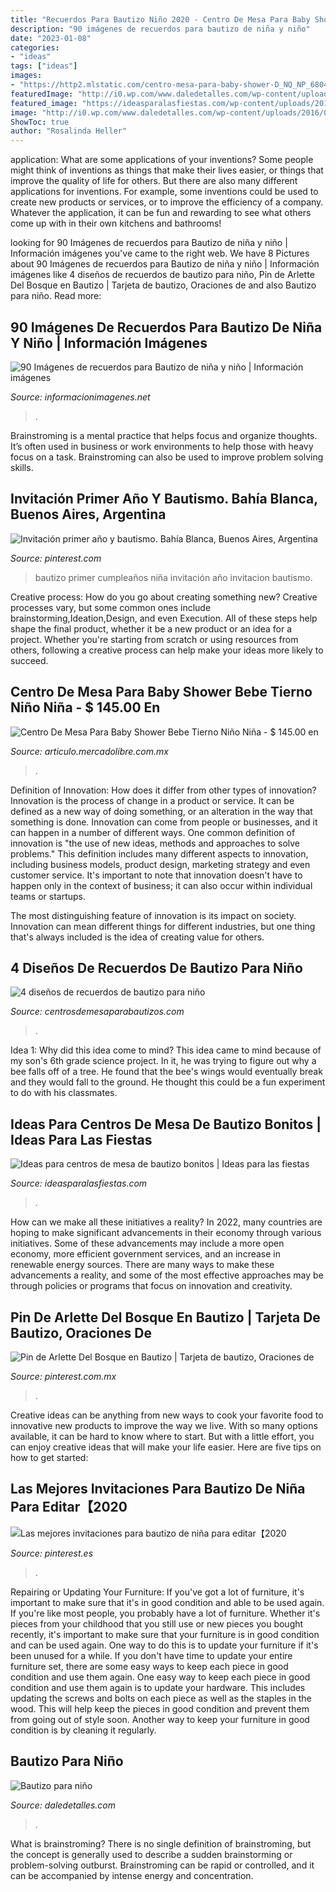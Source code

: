 ```yaml
---
title: "Recuerdos Para Bautizo Niño 2020 - Centro De Mesa Para Baby Shower Bebe Tierno Niño Niña"
description: "90 imágenes de recuerdos para bautizo de niña y niño"
date: "2023-01-08"
categories:
- "ideas"
tags: ["ideas"]
images:
- "https://http2.mlstatic.com/centro-mesa-para-baby-shower-D_NQ_NP_680421-MLM20773983893_062016-F.jpg"
featuredImage: "http://i0.wp.com/www.daledetalles.com/wp-content/uploads/2016/02/16-4.jpg"
featured_image: "https://ideasparalasfiestas.com/wp-content/uploads/2016/07/Ideas-para-centros-de-mesa-de-bautizo-bonitos.jpg"
image: "http://i0.wp.com/www.daledetalles.com/wp-content/uploads/2016/02/16-4.jpg"
ShowToc: true
author: "Rosalinda Heller"
---
```



application: What are some applications of your inventions?
Some people might think of inventions as things that make their lives easier, or things that improve the quality of life for others. But there are also many different applications for inventions. For example, some inventions could be used to create new products or services, or to improve the efficiency of a company. Whatever the application, it can be fun and rewarding to see what others come up with in their own kitchens and bathrooms!

	

		
looking for 90 Imágenes de recuerdos para Bautizo de niña y niño | Información imágenes you've came to the right web. We have 8 Pictures about 90 Imágenes de recuerdos para Bautizo de niña y niño | Información imágenes like 4 diseños de recuerdos de bautizo para niño, Pin de Arlette Del Bosque en Bautizo | Tarjeta de bautizo, Oraciones de and also Bautizo para niño. Read more:
		
    
## 90 Imágenes De Recuerdos Para Bautizo De Niña Y Niño | Información Imágenes

<img loading=lazy src="https://informacionimagenes.net/wp-content/uploads/2016/12/bau-34.jpg" onerror="this.onerror=null;this.src='https://tse1.mm.bing.net/th?id=OIP.zC-xhsjsaFewO2-6-4ZrvwHaNK&amp;pid=15.1';" alt="90 Imágenes de recuerdos para Bautizo de niña y niño | Información imágenes">

_Source: informacionimagenes.net_

>. 

	

Brainstroming is a mental practice that helps focus and organize thoughts. It’s often used in business or work environments to help those with heavy focus on a task. Brainstroming can also be used to improve problem solving skills.

    
## Invitación Primer Año Y Bautismo. Bahía Blanca, Buenos Aires, Argentina

<img loading=lazy src="https://i.pinimg.com/736x/cf/bd/73/cfbd73b823f507394125e2a145606066--primers-more.jpg" onerror="this.onerror=null;this.src='https://tse1.mm.bing.net/th?id=OIP.Wlwf-Hzp4SWnwD5AQqCGwgHaLM&amp;pid=15.1';" alt="Invitación primer año y bautismo. Bahía Blanca, Buenos Aires, Argentina">

_Source: pinterest.com_

>bautizo primer cumpleaños niña invitación año invitacion bautismo. 

	

Creative process: How do you go about creating something new?
Creative processes vary, but some common ones include brainstorming,Ideation,Design, and even Execution. All of these steps help shape the final product, whether it be a new product or an idea for a project. Whether you're starting from scratch or using resources from others, following a creative process can help make your ideas more likely to succeed.

    
## Centro De Mesa Para Baby Shower Bebe Tierno Niño Niña - $ 145.00 En

<img loading=lazy src="https://http2.mlstatic.com/centro-mesa-para-baby-shower-D_NQ_NP_680421-MLM20773983893_062016-F.jpg" onerror="this.onerror=null;this.src='https://tse1.mm.bing.net/th?id=OIP.uVx7W9HhcFqzaLlo2y0emQHaFj&amp;pid=15.1';" alt="Centro De Mesa Para Baby Shower Bebe Tierno Niño Niña - $ 145.00 en">

_Source: articulo.mercadolibre.com.mx_

>. 

	

Definition of Innovation: How does it differ from other types of innovation?
Innovation is the process of change in a product or service. It can be defined as a new way of doing something, or an alteration in the way that something is done. Innovation can come from people or businesses, and it can happen in a number of different ways. 
One common definition of innovation is "the use of new ideas, methods and approaches to solve problems." This definition includes many different aspects to innovation, including business models, product design, marketing strategy and even customer service. It's important to note that innovation doesn't have to happen only in the context of business; it can also occur within individual teams or startups. 

The most distinguishing feature of innovation is its impact on society. Innovation can mean different things for different industries, but one thing that's always included is the idea of creating value for others.

    
## 4 Diseños De Recuerdos De Bautizo Para Niño

<img loading=lazy src="https://centrosdemesaparabautizos.com/wp-content/uploads/2019/09/como-hacer-recuerdos-de-bautizo-para-niño.jpg" onerror="this.onerror=null;this.src='https://tse2.mm.bing.net/th?id=OIP.JwFuCqgRiClm9XurdrNyzQAAAA&amp;pid=15.1';" alt="4 diseños de recuerdos de bautizo para niño">

_Source: centrosdemesaparabautizos.com_

>. 

	

Idea 1: Why did this idea come to mind?
This idea came to mind because of my son's 6th grade science project. In it, he was trying to figure out why a bee falls off of a tree. He found that the bee's wings would eventually break and they would fall to the ground. He thought this could be a fun experiment to do with his classmates.

    
## Ideas Para Centros De Mesa De Bautizo Bonitos | Ideas Para Las Fiestas

<img loading=lazy src="https://ideasparalasfiestas.com/wp-content/uploads/2016/07/Ideas-para-centros-de-mesa-de-bautizo-bonitos.jpg" onerror="this.onerror=null;this.src='https://tse1.mm.bing.net/th?id=OIP.qNgsavpoQcQVlmgY-IYTcAHaJ4&amp;pid=15.1';" alt="Ideas para centros de mesa de bautizo bonitos | Ideas para las fiestas">

_Source: ideasparalasfiestas.com_

>. 

	

How can we make all these initiatives a reality?
In 2022, many countries are hoping to make significant advancements in their economy through various initiatives. Some of these advancements may include a more open economy, more efficient government services, and an increase in renewable energy sources. There are many ways to make these advancements a reality, and some of the most effective approaches may be through policies or programs that focus on innovation and creativity.

    
## Pin De Arlette Del Bosque En Bautizo | Tarjeta De Bautizo, Oraciones De

<img loading=lazy src="https://i.pinimg.com/736x/f2/89/53/f28953952662ad84707892b930b276c1--ideas-bautizo-babyshower.jpg" onerror="this.onerror=null;this.src='https://tse3.mm.bing.net/th?id=OIP.-E80H3XMEqyy_bvDJzHYZgHaDu&amp;pid=15.1';" alt="Pin de Arlette Del Bosque en Bautizo | Tarjeta de bautizo, Oraciones de">

_Source: pinterest.com.mx_

>. 

	

Creative ideas can be anything from new ways to cook your favorite food to innovative new products to improve the way we live. With so many options available, it can be hard to know where to start. But with a little effort, you can enjoy creative ideas that will make your life easier. Here are five tips on how to get started: 

    
## Las Mejores Invitaciones Para Bautizo De Niña Para Editar【2020

<img loading=lazy src="https://i.pinimg.com/736x/1c/e4/b9/1ce4b9b257ed81b6d9b07df4d1b2aada.jpg" onerror="this.onerror=null;this.src='https://tse2.mm.bing.net/th?id=OIP.Py8xgO2wGt7hqi19uqiP-gHaKW&amp;pid=15.1';" alt="Las mejores invitaciones para bautizo de niña para editar【2020">

_Source: pinterest.es_

>. 

	

Repairing or Updating Your Furniture: If you've got a lot of furniture, it's important to make sure that it's in good condition and able to be used again.
If you're like most people, you probably have a lot of furniture. Whether it's pieces from your childhood that you still use or new pieces you bought recently, it's important to make sure that your furniture is in good condition and can be used again. One way to do this is to update your furniture if it's been unused for a while. If you don't have time to update your entire furniture set, there are some easy ways to keep each piece in good condition and use them again. 
One easy way to keep each piece in good condition and use them again is to update your hardware. This includes updating the screws and bolts on each piece as well as the staples in the wood. This will help keep the pieces in good condition and prevent them from going out of style soon. Another way to keep your furniture in good condition is by cleaning it regularly.

    
## Bautizo Para Niño

<img loading=lazy src="http://i0.wp.com/www.daledetalles.com/wp-content/uploads/2016/02/16-4.jpg" onerror="this.onerror=null;this.src='https://tse4.mm.bing.net/th?id=OIP.IK1OIQMF5yo212Mn8Fd6lAHaFe&amp;pid=15.1';" alt="Bautizo para niño">

_Source: daledetalles.com_

>. 

	

What is brainstroming?
There is no single definition of brainstroming, but the concept is generally used to describe a sudden brainstorming or problem-solving outburst. Brainstroming can be rapid or controlled, and it can be accompanied by intense energy and concentration.

